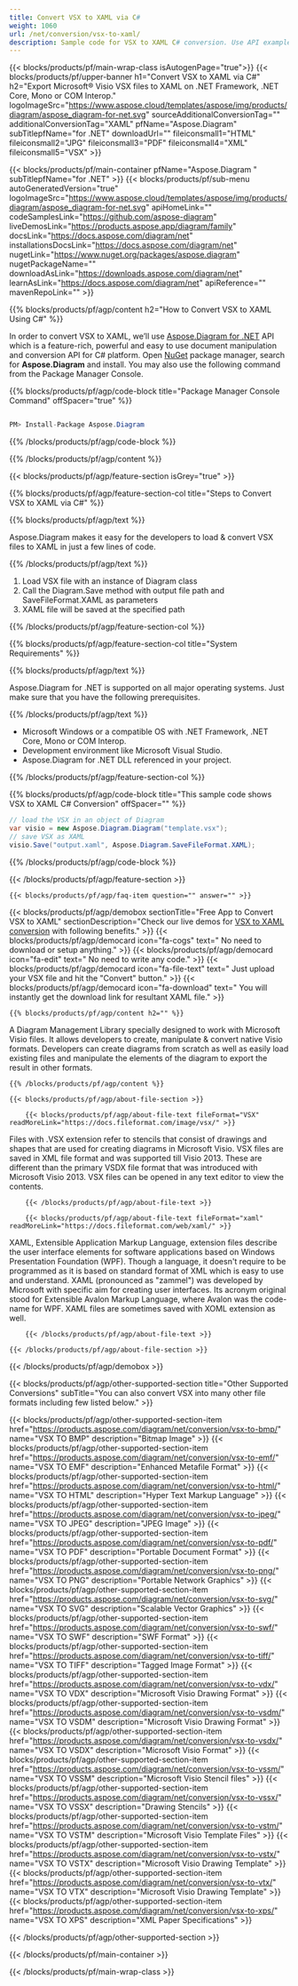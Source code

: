 ```yaml
---
title: Convert VSX to XAML via C# 
weight: 1060
url: /net/conversion/vsx-to-xaml/ 
description: Sample code for VSX to XAML C# conversion. Use API example code for batch VSX files to XAML conversion within VB.NET, Asp.NET or any .NET based application.
---
```


{{< blocks/products/pf/main-wrap-class isAutogenPage="true">}}
{{< blocks/products/pf/upper-banner h1="Convert VSX to XAML via C#" h2="Export Microsoft® Visio VSX files to XAML on .NET Framework, .NET Core, Mono or COM Interop." logoImageSrc="https://www.aspose.cloud/templates/aspose/img/products/diagram/aspose_diagram-for-net.svg" sourceAdditionalConversionTag="" additionalConversionTag="XAML" pfName="Aspose.Diagram" subTitlepfName="for .NET" downloadUrl="" fileiconsmall1="HTML" fileiconsmall2="JPG" fileiconsmall3="PDF" fileiconsmall4="XML" fileiconsmall5="VSX" >}}

{{< blocks/products/pf/main-container pfName="Aspose.Diagram " subTitlepfName="for .NET" >}}
{{< blocks/products/pf/sub-menu autoGeneratedVersion="true" logoImageSrc="https://www.aspose.cloud/templates/aspose/img/products/diagram/aspose_diagram-for-net.svg" apiHomeLink="" codeSamplesLink="https://github.com/aspose-diagram" liveDemosLink="https://products.aspose.app/diagram/family" docsLink="https://docs.aspose.com/diagram/net" installationsDocsLink="https://docs.aspose.com/diagram/net" nugetLink="https://www.nuget.org/packages/aspose.diagram" nugetPackageName="" downloadAsLink="https://downloads.aspose.com/diagram/net" learnAsLink="https://docs.aspose.com/diagram/net" apiReference="" mavenRepoLink="" >}}

{{% blocks/products/pf/agp/content h2="How to Convert VSX to XAML Using C#" %}}

 In order to convert VSX to XAML, we’ll use
 [Aspose.Diagram for .NET](https://products.aspose.com/diagram/net) 
 API which is a feature-rich, powerful and easy to use document manipulation and conversion API for C# platform. Open
 [NuGet](https://www.nuget.org/packages/aspose.diagram) 
 package manager, search for
 **Aspose.Diagram** 
 and install. You may also use the following command from the Package Manager Console.

{{% blocks/products/pf/agp/code-block title="Package Manager Console Command" offSpacer="true" %}}

```cs

PM> Install-Package Aspose.Diagram

```

{{% /blocks/products/pf/agp/code-block %}}

{{% /blocks/products/pf/agp/content %}}

{{< blocks/products/pf/agp/feature-section isGrey="true" >}}

{{% blocks/products/pf/agp/feature-section-col title="Steps to Convert VSX to XAML via C#" %}}

{{% blocks/products/pf/agp/text %}}

 Aspose.Diagram makes it easy for the developers to load & convert VSX files to XAML in just a few lines of code.

{{% /blocks/products/pf/agp/text %}}

1.  Load VSX file with an instance of Diagram class
1.  Call the Diagram.Save method with output file path and SaveFileFormat.XAML as parameters
1.  XAML file will be saved at the specified path

{{% /blocks/products/pf/agp/feature-section-col %}}

{{% blocks/products/pf/agp/feature-section-col title="System Requirements" %}}

{{% blocks/products/pf/agp/text %}}

 Aspose.Diagram for .NET is supported on all major operating systems. Just make sure that you have the following prerequisites.

{{% /blocks/products/pf/agp/text %}}

-  Microsoft Windows or a compatible OS with .NET Framework, .NET Core, Mono or COM Interop.
-  Development environment like Microsoft Visual Studio.
-  Aspose.Diagram for .NET DLL referenced in your project.

{{% /blocks/products/pf/agp/feature-section-col %}}

{{% blocks/products/pf/agp/code-block title="This sample code shows VSX to XAML C# Conversion" offSpacer="" %}}

```cs
// load the VSX in an object of Diagram 
var visio = new Aspose.Diagram.Diagram("template.vsx");
// save VSX as XAML 
visio.Save("output.xaml", Aspose.Diagram.SaveFileFormat.XAML); 

```

{{% /blocks/products/pf/agp/code-block %}}

{{< /blocks/products/pf/agp/feature-section >}}

    {{< blocks/products/pf/agp/faq-item question="" answer="" >}}
 

<!-- aboutfile Starts -->

{{< blocks/products/pf/agp/demobox sectionTitle="Free App to Convert VSX to XAML" sectionDescription="Check our live demos for [VSX to XAML conversion](https://products.aspose.app/diagram/conversion/vsx-to-xaml) with following benefits." >}}
        {{< blocks/products/pf/agp/democard icon="fa-cogs" text=" No need to download or setup anything." >}}
        {{< blocks/products/pf/agp/democard icon="fa-edit" text=" No need to write any code." >}}
        {{< blocks/products/pf/agp/democard icon="fa-file-text" text=" Just upload your VSX file and hit the \"Convert\" button." >}}
        {{< blocks/products/pf/agp/democard icon="fa-download" text=" You will instantly get the download link for resultant XAML file." >}}

    {{% blocks/products/pf/agp/content h2="" %}}

 A Diagram Management Library specially designed to work with Microsoft Visio files. It allows developers to create, manipulate & convert native Visio formats. Developers can create diagrams from scratch as well as easily load existing files and manipulate the elements of the diagram to export the result in other formats.



    {{% /blocks/products/pf/agp/content %}}

    {{< blocks/products/pf/agp/about-file-section >}}

        {{< blocks/products/pf/agp/about-file-text fileFormat="VSX" readMoreLink="https://docs.fileformat.com/image/vsx/" >}}
Files with .VSX extension refer to stencils that consist of drawings and shapes that are used for creating diagrams in Microsoft Visio. VSX files are saved in XML file format and was supported till Visio 2013. These are different than the primary VSDX file format that was introduced with Microsoft Visio 2013. VSX files can be opened in any text editor to view the contents.

        {{< /blocks/products/pf/agp/about-file-text >}}

        {{< blocks/products/pf/agp/about-file-text fileFormat="xaml" readMoreLink="https://docs.fileformat.com/web/xaml/" >}}
XAML, Extensible Application Markup Language, extension files describe the user interface elements for software applications based on Windows Presentation Foundation (WPF). Though a language, it doesn't require to be programmed as it is based on standard format of XML which is easy to use and understand. XAML (pronounced as "zammel") was developed by Microsoft with specific aim for creating user interfaces. Its acronym original stood for Extensible Avalon Markup Language, where Avalon was the code-name for WPF. XAML files are sometimes saved with XOML extension as well.

        {{< /blocks/products/pf/agp/about-file-text >}}

    {{< /blocks/products/pf/agp/about-file-section >}}

{{< /blocks/products/pf/agp/demobox >}}

<!-- aboutfile Ends -->

{{< blocks/products/pf/agp/other-supported-section title="Other Supported Conversions" subTitle="You can also convert VSX into many other file formats including few listed below." >}}

{{< blocks/products/pf/agp/other-supported-section-item href="https://products.aspose.com/diagram/net/conversion/vsx-to-bmp/" name="VSX TO BMP" description="Bitmap Image" >}}
{{< blocks/products/pf/agp/other-supported-section-item href="https://products.aspose.com/diagram/net/conversion/vsx-to-emf/" name="VSX TO EMF" description="Enhanced Metafile Format" >}}
{{< blocks/products/pf/agp/other-supported-section-item href="https://products.aspose.com/diagram/net/conversion/vsx-to-html/" name="VSX TO HTML" description="Hyper Text Markup Language" >}}
{{< blocks/products/pf/agp/other-supported-section-item href="https://products.aspose.com/diagram/net/conversion/vsx-to-jpeg/" name="VSX TO JPEG" description="JPEG Image" >}}
{{< blocks/products/pf/agp/other-supported-section-item href="https://products.aspose.com/diagram/net/conversion/vsx-to-pdf/" name="VSX TO PDF" description="Portable Document Format" >}}
{{< blocks/products/pf/agp/other-supported-section-item href="https://products.aspose.com/diagram/net/conversion/vsx-to-png/" name="VSX TO PNG" description="Portable Network Graphics" >}}
{{< blocks/products/pf/agp/other-supported-section-item href="https://products.aspose.com/diagram/net/conversion/vsx-to-svg/" name="VSX TO SVG" description="Scalable Vector Graphics" >}}
{{< blocks/products/pf/agp/other-supported-section-item href="https://products.aspose.com/diagram/net/conversion/vsx-to-swf/" name="VSX TO SWF" description="SWF Format" >}}
{{< blocks/products/pf/agp/other-supported-section-item href="https://products.aspose.com/diagram/net/conversion/vsx-to-tiff/" name="VSX TO TIFF" description="Tagged Image Format" >}}
{{< blocks/products/pf/agp/other-supported-section-item href="https://products.aspose.com/diagram/net/conversion/vsx-to-vdx/" name="VSX TO VDX" description="Microsoft Visio Drawing Format" >}}
{{< blocks/products/pf/agp/other-supported-section-item href="https://products.aspose.com/diagram/net/conversion/vsx-to-vsdm/" name="VSX TO VSDM" description="Microsoft Visio Drawing Format" >}}
{{< blocks/products/pf/agp/other-supported-section-item href="https://products.aspose.com/diagram/net/conversion/vsx-to-vsdx/" name="VSX TO VSDX" description="Microsoft Visio Format" >}}
{{< blocks/products/pf/agp/other-supported-section-item href="https://products.aspose.com/diagram/net/conversion/vsx-to-vssm/" name="VSX TO VSSM" description="Microsoft Visio Stencil files" >}}
{{< blocks/products/pf/agp/other-supported-section-item href="https://products.aspose.com/diagram/net/conversion/vsx-to-vssx/" name="VSX TO VSSX" description="Drawing Stencils" >}}
{{< blocks/products/pf/agp/other-supported-section-item href="https://products.aspose.com/diagram/net/conversion/vsx-to-vstm/" name="VSX TO VSTM" description="Microsoft Visio Template Files" >}}
{{< blocks/products/pf/agp/other-supported-section-item href="https://products.aspose.com/diagram/net/conversion/vsx-to-vstx/" name="VSX TO VSTX" description="Microsoft Visio Drawing Template" >}}
{{< blocks/products/pf/agp/other-supported-section-item href="https://products.aspose.com/diagram/net/conversion/vsx-to-vtx/" name="VSX TO VTX" description="Microsoft Visio Drawing Template" >}}
{{< blocks/products/pf/agp/other-supported-section-item href="https://products.aspose.com/diagram/net/conversion/vsx-to-xps/" name="VSX TO XPS" description="XML Paper Specifications" >}}

{{< /blocks/products/pf/agp/other-supported-section >}}

{{< /blocks/products/pf/main-container >}}
    
{{< /blocks/products/pf/main-wrap-class >}}
